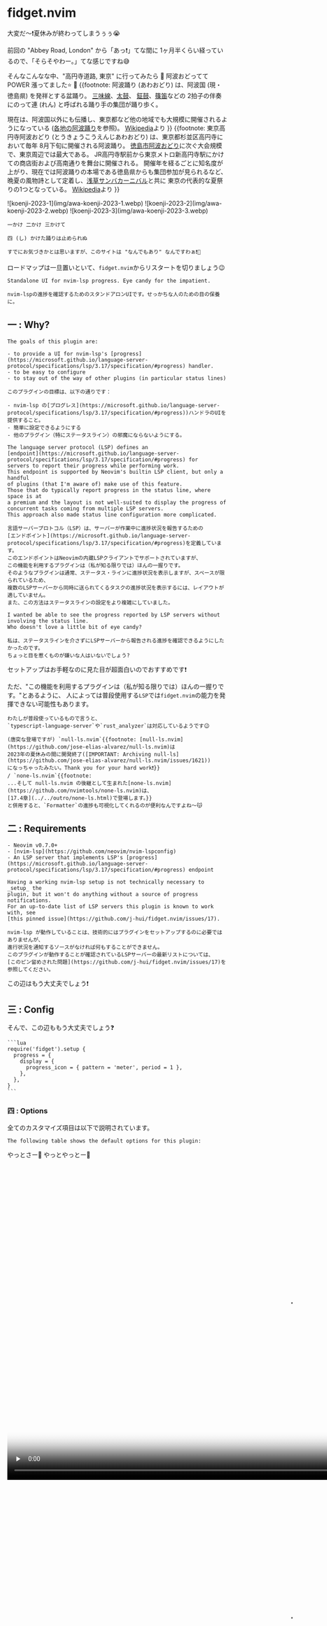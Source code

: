 # fidget.nvim

大変だ〜❗夏休みが終わってしまうぅぅ😭

前回の "Abbey Road, London" から「あっ❗」てな間に 1ヶ月半くらい経っているので、「そらそやわー。」てな感じですね😅

そんなこんなな中、"高円寺道路, 東京" に行ってみたら 💃 阿波おどってて POWER 漲ってました⭐ 🕺
{{footnote:
阿波踊り (あわおどり) は、阿波国 (現・徳島県) を発祥とする盆踊り。
[三味線](https://ja.wikipedia.org/wiki/三味線)、[太鼓](https://ja.wikipedia.org/wiki/太鼓)、
[鉦鼓](https://ja.wikipedia.org/wiki/鉦鼓)、[篠笛](https://ja.wikipedia.org/wiki/篠笛)などの
2拍子の伴奏にのって連 (れん) と呼ばれる踊り手の集団が踊り歩く。

現在は、阿波国以外にも伝播し、東京都など他の地域でも大規模に開催されるようになっている
([各地の阿波踊り](https://ja.wikipedia.org/wiki/阿波踊り#各地の阿波踊り)を参照)。
[Wikipedia](https://ja.wikipedia.org/wiki/阿波踊り)より
}}
{{footnote:
東京高円寺阿波おどり (とうきょうこうえんじあわおどり) は、東京都杉並区高円寺において毎年 8月下旬に開催される阿波踊り。
[徳島市阿波おどり](https://ja.wikipedia.org/wiki/徳島市阿波おどり)に次ぐ大会規模で、東京周辺では最大である。
JR高円寺駅前から東京メトロ新高円寺駅にかけての商店街および高南通りを舞台に開催される。
開催年を経るごとに知名度が上がり、現在では阿波踊りの本場である徳島県からも集団参加が見られるなど、
晩夏の風物詩として定着し、[浅草サンバカーニバル](https://ja.wikipedia.org/wiki/浅草サンバカーニバル)と共に
東京の代表的な夏祭りの1つとなっている。
[Wikipedia](https://ja.wikipedia.org/wiki/東京高円寺阿波おどり)より
}}

<div class="slider">
  <div class="media">
    ![koenji-2023-1](img/awa-koenji-2023-1.webp)
    ![koenji-2023-2](img/awa-koenji-2023-2.webp)
    ![koenji-2023-3](img/awa-koenji-2023-3.webp)
  </div>
</div>

```admonish success title=""
一かけ 二かけ 三かけて

四 (し) かけた踊りは止められぬ
```

```admonish note
すでにお気づきかとは思いますが、このサイトは "なんでもあり" なんですわぁ❗🤣
```

ロードマップは一旦置いといて、`fidget.nvim`からリスタートを切りましょう😉

```admonish info title="[fidget.nvim](https://github.com/j-hui/fidget.nvim)"
Standalone UI for nvim-lsp progress. Eye candy for the impatient.

nvim-lspの進捗を確認するためのスタンドアロンUIです。せっかちな人のための目の保養に。
```

## 一 : Why?

```admonish info title="[Why?](https://github.com/j-hui/fidget.nvim#why)"
The goals of this plugin are:

- to provide a UI for nvim-lsp's [progress](https://microsoft.github.io/language-server-protocol/specifications/lsp/3.17/specification/#progress) handler.
- to be easy to configure
- to stay out of the way of other plugins (in particular status lines)

このプラグインの目標は、以下の通りです：

- nvim-lsp の[プログレス](https://microsoft.github.io/language-server-protocol/specifications/lsp/3.17/specification/#progress))ハンドラのUIを提供すること。
- 簡単に設定できるようにする
- 他のプラグイン（特にステータスライン）の邪魔にならないようにする。

The language server protocol (LSP) defines an
[endpoint](https://microsoft.github.io/language-server-protocol/specifications/lsp/3.17/specification/#progress) for
servers to report their progress while performing work.
This endpoint is supported by Neovim's builtin LSP client, but only a handful
of plugins (that I'm aware of) make use of this feature.
Those that do typically report progress in the status line, where space is at
a premium and the layout is not well-suited to display the progress of
concurrent tasks coming from multiple LSP servers.
This approach also made status line configuration more complicated.

言語サーバープロトコル（LSP）は、サーバーが作業中に進捗状況を報告するための
[エンドポイント](https://microsoft.github.io/language-server-protocol/specifications/lsp/3.17/specification/#progress)を定義しています。
このエンドポイントはNeovimの内蔵LSPクライアントでサポートされていますが、
この機能を利用するプラグインは（私が知る限りでは）ほんの一握りです。
そのようなプラグインは通常、ステータス・ラインに進捗状況を表示しますが、スペースが限られているため、
複数のLSPサーバーから同時に送られてくるタスクの進捗状況を表示するには、レイアウトが適していません。
また、この方法はステータスラインの設定をより複雑にしていました。

I wanted be able to see the progress reported by LSP servers without involving the status line.
Who doesn't love a little bit of eye candy?

私は、ステータスラインを介さずにLSPサーバーから報告される進捗を確認できるようにしたかったのです。
ちょっと目を惹くものが嫌いな人はいないでしょう?
```

セットアップはお手軽なのに見た目が超面白いのでおすすめです❗

ただ、"この機能を利用するプラグインは（私が知る限りでは）ほんの一握りです。"とあるように、
人によっては普段使用する`LSP`では`fidget.nvim`の能力を発揮できない可能性もあります。

```admonish note
わたしが普段使っているもので言うと、
`typescript-language-server`や`rust_analyzer`は対応しているようです😉
```

```admonish tip
(唐突な登場ですが) `null-ls.nvim`{{footnote: [null-ls.nvim](https://github.com/jose-elias-alvarez/null-ls.nvim)は
2023年の夏休みの間に開発終了([IMPORTANT: Archiving null-ls](https://github.com/jose-elias-alvarez/null-ls.nvim/issues/1621))
になっちゃったみたい。Thank you for your hard work❗}}
/ `none-ls.nvim`{{footnote:
...そして null-ls.nvim の後継として生まれた[none-ls.nvim](https://github.com/nvimtools/none-ls.nvim)は、
[17.4章](../../outro/none-ls.html)で登場します。}}
と併用すると、`Formatter`の進捗も可視化してくれるのが便利なんですよね〜😽
```

## 二 : Requirements

```admonish abstract title="[Requirements](https://github.com/j-hui/fidget.nvim#requirements)"
- Neovim v0.7.0+
- [nvim-lsp](https://github.com/neovim/nvim-lspconfig)
- An LSP server that implements LSP's [progress](https://microsoft.github.io/language-server-protocol/specifications/lsp/3.17/specification/#progress) endpoint

Having a working nvim-lsp setup is not technically necessary to _setup_ the
plugin, but it won't do anything without a source of progress notifications.
For an up-to-date list of LSP servers this plugin is known to work with, see
[this pinned issue](https://github.com/j-hui/fidget.nvim/issues/17).

nvim-lsp が動作していることは、技術的にはプラグインをセットアップするのに必要ではありませんが、
進行状況を通知するソースがなければ何もすることができません。
このプラグインが動作することが確認されているLSPサーバーの最新リストについては、
[このピン留めされた問題](https://github.com/j-hui/fidget.nvim/issues/17)を参照してください。
```

この辺はもう大丈夫でしょう❗

## 三 : Config

そんで、この辺ももう大丈夫でしょう❓

~~~admonish example title="extensions/fidget.lua"
```lua
require('fidget').setup {
  progress = {
    display = {
      progress_icon = { pattern = 'meter', period = 1 },
    },
  },
}
```
~~~

### 四 : Options

全てのカスタマイズ項目は以下で説明されています。

```admonish info title="[Options](https://github.com/j-hui/fidget.nvim/blob/main/doc/fidget.md#options)"
The following table shows the default options for this plugin:
```

やっとさー💃 やっとやっとー🕺

<div class="slider">
  <div class="media">
    <video preload="none" width="1280" height="720" poster="img/awa-nihonbashi-thumbnail.webp">
      <source src="img/awa-nihonbashi.webm" type="video/webm">
      Your browser does not support the video/webm.
    </video>
    <video preload="none" width="1280" height="720" poster="img/awa-ogikubo-thumbnail.webp">
      <source src="img/awa-ogikubo.webm" type="video/webm">
      Your browser does not support the video/webm.
    </video>
    <video preload="none" width="1280" height="720" poster="img/awa-kichijoji-thumbnail.webp">
      <source src="img/awa-kichijoji.webm" type="video/webm">
      Your browser does not support the video/webm.
    </video>
  </div>
</div>

ようけやっとるでないで❗

#### 五 : Spinners

ようけありますが、わたしは`progress_icon`だけ変えてます😆

```admonish info title="[Spinners](https://github.com/j-hui/fidget.nvim/blob/main/doc/fidget.md#spinners)"
See <lua/fidget/spinners.lua> of this plugin's source code to see how each animation is defined.

各アニメーションがどのように定義されているかは、このプラグインのソースコードの <lua/fidget/spinners.lua> を参照してください。
```

お好みで選びましょう❗

わたしは`meter`がお気に入りです☺️

```admonish warning title=""
![starry-starry-awaodorry](img/starry-starry-awaodorry.webp)

もはや避けて通る方が難しい⭐
```

## 六 : Setup

いつも通りでOKです❗

~~~admonish example title="extensions/init.lua"
```lua
  use {
    'j-hui/fidget.nvim',
    config = function() require 'extensions.fidget' end,
    requires = 'neovim/nvim-lspconfig',
  }
```
~~~

## 七 : Try!

例えば`typescript-language-server`が動く環境で`js`ファイルを開けば...、

![fidget1](img/fidget1.webp)

ここにパワーが溜まってきただろう❗❗

![fidget2](img/fidget2.webp)

## 八 : やっぱり踊りは止められぬ

<div class="slider">
  <div class="media">
    <video preload="none" width="1280" height="720" data-poster="img/awa-tenguren-thumbnail.webp">
      <source src="img/awa-tenguren.webm" type="video/webm">
      Your browser does not support the video/webm.
    </video>
    <video preload="none" width="1280" height="720" data-poster="img/awa-tenshouren-thumbnail.webp">
      <source src="img/awa-tenshouren.webm" type="video/webm">
      Your browser does not support the video/webm.
    </video>
  </div>
</div>

```admonish success
五かけ 六かけ 七かけて

八 (や) っぱり踊りは止められぬ
```

<script type="module">
document.addEventListener('DOMContentLoaded', async () => {
  try {
    await import(`${document.getElementById('bookjs').dataset.pathtoroot}slider.js`);
  } catch (e) { console.error(e); }
});
</script>
